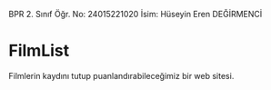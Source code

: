 BPR 2. Sınıf Öğr. No: 24015221020 İsim: Hüseyin Eren DEĞİRMENCİ

# FilmList
Filmlerin kaydını tutup puanlandırabileceğimiz bir web sitesi.
